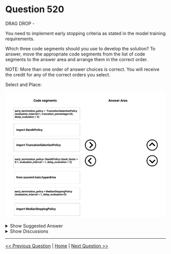 # Question 520

DRAG DROP -

You need to implement early stopping criteria as stated in the model training requirements.

Which three code segments should you use to develop the solution? To answer, move the appropriate code segments from the list of code segments to the answer area and arrange them in the correct order.

NOTE: More than one order of answer choices is correct. You will receive the credit for any of the correct orders you select.

Select and Place:

![Question Image](images/q520_q_0036800001.png)

<details>
  <summary>Show Suggested Answer</summary>

  <img src="images/q520_ans_0_0036900001.png" alt="Answer Image"><br>
<p>Step 1: from azureml.train.hyperdrive</p>
<p>Step 2: Import TruncationCelectionPolicy</p>
<p>Truncation selection cancels a given percentage of lowest performing runs at each evaluation interval. Runs are compared based on their performance on the primary metric and the lowest X% are terminated.</p>
<p>Scenario: You must configure hyperparameters in the model learning process to speed the learning phase. In addition, this configuration should cancel the lowest performing runs at each evaluation interval, thereby directing effort and resources towards models that are more likely to be successful.</p>
<p>Step 3: early_terminiation_policy = TruncationSelectionPolicy..</p>
<p>Example:</p>
<p>from azureml.train.hyperdrive import TruncationSelectionPolicy early_termination_policy = TruncationSelectionPolicy(evaluation_interval=1, truncation_percentage=20, delay_evaluation=5)</p>
<p>In this example, the early termination policy is applied at every interval starting at evaluation interval 5. A run will be terminated at interval 5 if its performance at interval 5 is in the lowest 20% of performance of all runs at interval 5.</p>
<p>Incorrect Answers:</p>
<p>Median:</p>
<p>Median stopping is an early termination policy based on running averages of primary metrics reported by the runs. This policy computes running averages across all training runs and terminates runs whose performance is worse than the median of the running averages.</p>
<p>Slack:</p>
<p>Bandit is a termination policy based on slack factor/slack amount and evaluation interval. The policy early terminates any runs where the primary metric is not within the specified slack factor / slack amount with respect to the best performing training run.</p>
<p>Reference:</p>
<p>https://docs.microsoft.com/en-us/azure/machine-learning/service/how-to-tune-hyperparameters</p>

</details>

<details>
  <summary>Show Discussions</summary>

<blockquote><p><strong>yobllip</strong> <code>(Tue 21 Jun 2022 02:43)</code> - <em>Upvotes: 5</em></p><p>The case study is about cancel the lowest performing runs at each evaluation interval (Hyperparameters). So, using &quot;Truncation selection policy&quot; is correct answer</p></blockquote>
<blockquote><p><strong>james2033</strong> <code>(Sat 12 Oct 2024 04:56)</code> - <em>Upvotes: 1</em></p><p>Question&#x27;s keyword &quot;Therefore, must implement an early stopping criterion on models that provides savings without terminating promising jobs.&quot; So choose 2nd block what is &quot;TruncationSelectionPolicy&quot; .</p></blockquote>
<blockquote><p><strong>phdykd</strong> <code>(Mon 26 Feb 2024 02:34)</code> - <em>Upvotes: 2</em></p><p>In this case, the Bandit policy would be the more appropriate selection. The Bandit policy is designed to balance exploration (trying out different hyperparameters) and exploitation (using the best hyperparameters found so far) while taking into account the efficiency of resource utilization. The Bandit policy is suitable when there are limited computational resources available and when there is a need to terminate low-performing runs early.</p></blockquote>
<blockquote><p><strong>synapse</strong> <code>(Thu 16 Mar 2023 15:46)</code> - <em>Upvotes: 1</em></p><p>Super long question for a simple problem. All you need to know is this:
You must configure hyperparameters in the model learning process to speed the learning phase. In addition, this configuration should cancel the lowest performing runs at each evaluation interval, thereby directing effort and resources towards models that are more likely to be successful.
You are concerned that the model might not efficiently use compute resources in hyperparameter tuning. You also are concerned that the model might prevent an increase in the overall tuning time. Therefore, must implement an early stopping criterion on models that provides savings without terminating promising jobs.
Answer: Selection Truncation policy.  As delay_evaluation is already set in all 3 answers, that&#x27;s not a factor.</p></blockquote>
<blockquote><p><strong>hargur</strong> <code>(Tue 11 Oct 2022 14:45)</code> - <em>Upvotes: 1</em></p><p>has anyone seen such question recently in exam</p></blockquote>
<blockquote><p><strong>Lucario95</strong> <code>(Thu 19 May 2022 07:44)</code> - <em>Upvotes: 1</em></p><p>I agree with medianStopping as referred to the answer&#x27;s link</p></blockquote>
<blockquote><p><strong>saurabhk1</strong> <code>(Tue 08 Mar 2022 13:53)</code> - <em>Upvotes: 4</em></p><p>I think, the policy should be the MedianTerminationPolicy,

For a conservative policy that provides savings without terminating promising jobs, consider a Median Stopping Policy with evaluation_interval 1 and delay_evaluation 5. These are conservative settings, that can provide approximately 25%-35% savings with no loss on primary metric (based on our evaluation data).</p></blockquote>
<blockquote><p><strong>audun</strong> <code>(Tue 04 Apr 2023 09:11)</code> - <em>Upvotes: 1</em></p><p>the question states that &quot;NOTE: More than one order of answer choices is correct. &quot; so that can be true simulatenous with TruncationSelectionPolicy</p></blockquote>

</details>

---

[<< Previous Question](question_519.md) | [Home](/index.md) | [Next Question >>](question_521.md)
